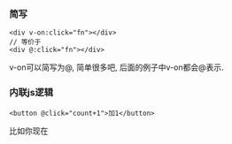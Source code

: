 ### 简写

```
<div v-on:click="fn"></div>
// 等价于
<div @:click="fn"></div>
```

v-on可以简写为@, 简单很多吧, 后面的例子中v-on都会@表示.  


### 内联js逻辑

```
<button @click="count+1">加1</button>
```

比如你现在

